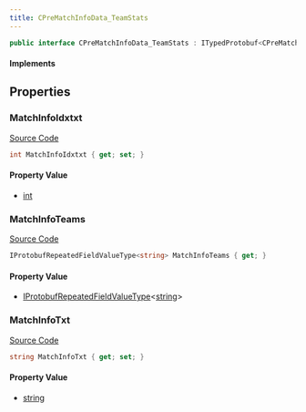 ```yaml
---
title: CPreMatchInfoData_TeamStats
---
```


```csharp
public interface CPreMatchInfoData_TeamStats : ITypedProtobuf<CPreMatchInfoData_TeamStats>, INativeHandle
```

#### Implements

## Properties

### MatchInfoIdxtxt

[Source Code](https://github.com/swiftly-solution/swiftlys2/blob/main/managed/src/SwiftlyS2.Generated/Protobufs/Interfaces/CPreMatchInfoData_TeamStats.cs#L13)

```csharp
int MatchInfoIdxtxt { get; set; }
```

#### Property Value

- [int](https://learn.microsoft.com/dotnet/api/system.int32)

### MatchInfoTeams

[Source Code](https://github.com/swiftly-solution/swiftlys2/blob/main/managed/src/SwiftlyS2.Generated/Protobufs/Interfaces/CPreMatchInfoData_TeamStats.cs#L19)

```csharp
IProtobufRepeatedFieldValueType<string> MatchInfoTeams { get; }
```

#### Property Value

- [IProtobufRepeatedFieldValueType](/docs/api/shared/netmessages/iprotobufrepeatedfieldvaluetype-1)<[string](https://learn.microsoft.com/dotnet/api/system.string)>

### MatchInfoTxt

[Source Code](https://github.com/swiftly-solution/swiftlys2/blob/main/managed/src/SwiftlyS2.Generated/Protobufs/Interfaces/CPreMatchInfoData_TeamStats.cs#L16)

```csharp
string MatchInfoTxt { get; set; }
```

#### Property Value

- [string](https://learn.microsoft.com/dotnet/api/system.string)

